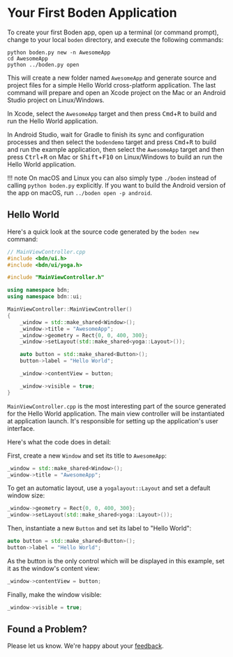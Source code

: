 # Your First Boden Application

To create your first Boden app, open up a terminal (or command prompt), change to your local `boden` directory, and execute the following commands:

	python boden.py new -n AwesomeApp
	cd AwesomeApp
	python ../boden.py open

This will create a new folder named `AwesomeApp` and generate source and project files for a simple Hello World cross-platform application. The last command will prepare and open an Xcode project on the Mac or an Android Studio project on Linux/Windows.

In Xcode, select the `AwesomeApp` target and then press <kbd>Cmd</kbd>+<kbd>R</kbd> to build and run the Hello World application.

In Android Studio, wait for Gradle to finish its sync and configuration processes and then select the `bodendemo` target and press <kbd>Cmd</kbd>+<kbd>R</kbd> to build and run the example application, then select the `AwesomeApp` target and then press <kbd>Ctrl</kbd>+<kbd>R</kbd> on Mac or <kbd>Shift</kbd>+<kbd>F10</kbd> on Linux/Windows to build an run the Hello World application.

!!! note
    On macOS and Linux you can also simply type `./boden` instead of calling `python boden.py` explicitly. If you want to build the Android version of the app on macOS, run `../boden open -p android`.

## Hello World

Here's a quick look at the source code generated by the `boden new` command:

```C++
// MainViewController.cpp
#include <bdn/ui.h>
#include <bdn/ui/yoga.h>

#include "MainViewController.h"

using namespace bdn;
using namespace bdn::ui;

MainViewController::MainViewController()
{
    _window = std::make_shared<Window>();
    _window->title = "AwesomeApp";
    _window->geometry = Rect{0, 0, 400, 300};
    _window->setLayout(std::make_shared<yoga::Layout>());

    auto button = std::make_shared<Button>();
    button->label = "Hello World";

    _window->contentView = button;

    _window->visible = true;
}
```

`MainViewController.cpp` is the most interesting part of the source generated for the Hello World application. The main view controller will be instantiated at application launch. It's responsible for setting up the application's user interface.

Here's what the code does in detail:

First, create a new `Window` and set its title to `AwesomeApp`:

```C++
_window = std::make_shared<Window>();
_window->title = "AwesomeApp";
```

To get an automatic layout, use a `yogalayout::Layout` and set a default window size:

```C++
_window->geometry = Rect{0, 0, 400, 300};
_window->setLayout(std::make_shared<yoga::Layout>());
```

Then, instantiate a new `Button` and set its label to "Hello World":

```C++
auto button = std::make_shared<Button>();
button->label = "Hello World";
```

As the button is the only control which will be displayed in this example, set it as the window's content view:

```C++
_window->contentView = button;
```

Finally, make the window visible:

```C++
_window->visible = true;
```

## Found a Problem?

Please let us know. We're happy about your [feedback](../feedback).